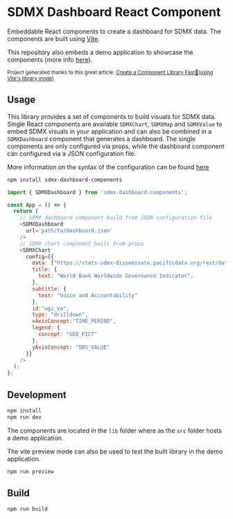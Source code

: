 # SDMX Dashboard React Component

Embeddable React components to create a dashboard for SDMX data.
The components are built using [Vite](https://vitejs.dev/).

This repository also embeds a demo application to showcase the components (more info [here](#development)).

<sub>Project generated thanks to this great article: [Create a Component Library Fast🚀\(using Vite's library mode\)](https://dev.to/receter/how-to-create-a-react-component-library-using-vites-library-mode-4lma)</sub>

## Usage

This library provides a set of components to build visuals for SDMX data.
Single React components are available `SDMXChart`, `SDMXMap` and `SDMXValue` to embed SDMX visuals in your application and can also be combined in a
 `SDMXDashboard` component that generates a dashboard.
The single components are only configured via props, while the dashboard component can configured via a JSON configuration file.

More information on the syntax of the configuration can be found [here](https://github.com/PacificCommunity/sdmx-dashboard-demo/blob/main/public/doc.md)

```bash
npm install sdmx-dashboard-components
```

```javascript
import { SDMXDashboard } from 'sdmx-dashboard-components';

const App = () => {
  return (
    // SDMX dashboard component build from JSON configuration file
    <SDMXDashboard
      url='path/to/dashboard.json'
    />
    // SDMX chart component built from props
    <SDMXChart
      config={{
        data: ["https://stats-sdmx-disseminate.pacificdata.org/rest/data/SPC,DF_WBWGI,1.0/A..VA_EST?startPeriod=2010&dimensionAtObservation=AllDimensions"],
        title: {
          text: "World Bank Worldwide Governance Indicator",
        },
        subtitle: {
          text: "Voice and Accountability"
        },
        id:"wgi_va",
        type: "drilldown",
        xAxisConcept:"TIME_PERIOD",
        legend: {
          concept: "GEO_PICT"
        },
        yAxisConcept: "OBS_VALUE"
      }}
    />
  );
};
```


## Development

```bash
npm install
npm run dev
```

The components are located in the `lib` folder where as the `src` folder hosts a demo application.

The vite preview mode can also be used to test the built library in the demo application.

```bash
npm run preview
```


## Build

```bash
npm run build
```


